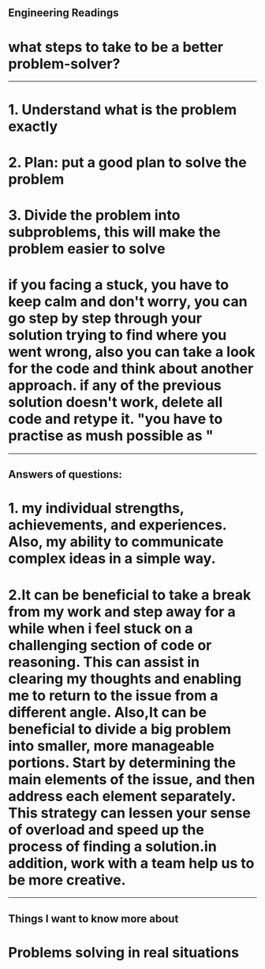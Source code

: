 ## Engineering Readings
# what steps to take to be a better problem-solver?

***********************************
# 1. Understand what is the problem exactly
# 2. Plan: put a good plan to solve the problem
# 3. Divide the problem into subproblems, this will make the problem easier to solve
# if you facing a stuck, you have to keep calm and don't worry, you can go step by step through your solution trying to find where you went wrong, also you can take a look for the code and think about another approach. if any of the previous solution doesn't work, delete all code and retype it. "you have to practise as mush possible as "



***********************************************
## Answers of questions:
# 1. my individual strengths, achievements, and experiences. Also, my ability to communicate complex ideas in a simple way.
# 2.It can be beneficial to take a break from my work and step away for a while when i feel stuck on a challenging section of code or reasoning. This can assist in clearing my thoughts and enabling me to return to the issue from a different angle. Also,It can be beneficial to divide a big problem into smaller, more manageable portions. Start by determining the main elements of the issue, and then address each element separately. This strategy can lessen your sense of overload and speed up the process of finding a solution.in addition, work with a team help us to be more creative.


****************************************
##  Things I want to know more about
# Problems solving in real situations